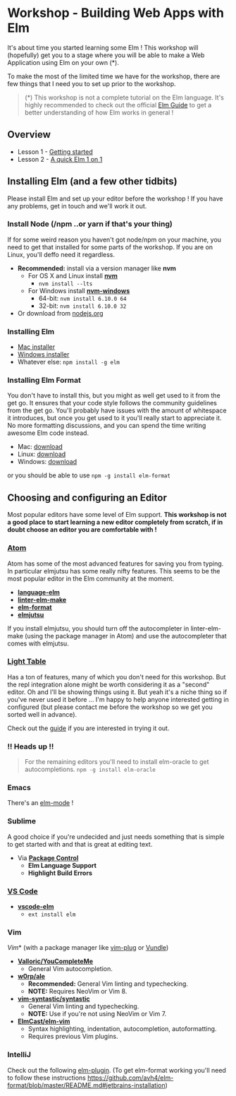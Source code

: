 # Workshop - Building Web Apps with Elm

It's about time you started learning some Elm ! This workshop will (hopefully) get you to a stage where you will be able to make a Web Application using Elm on your own (*).

To make the most of the limited time we have for the workshop, there are few things that I need you to set up prior to the workshop.

>(*) This workshop is not a complete tutorial on the Elm language. It's highly recommended to check out the
official [Elm Guide](https://guide.elm-lang.org/) to get a better understanding of how Elm works in general !



## Overview
* Lesson 1 - [Getting started](lesson1/README.md)
* Lesson 2 - [A quick Elm 1 on 1](lesson2/README.md)


## Installing Elm (and a few other tidbits)
Please install Elm and set up your editor before the workshop ! If you have any problems, get in touch and we'll work it out.


### Install Node (/npm ..or yarn if that's your thing)
If for some weird reason you haven't got node/npm on your machine, you need to get that installed for some parts of the workshop. If you are on Linux, you'll deffo need it regardless.

* **Recommended:** install via a version manager like **nvm**
  * For OS X and Linux install [**nvm**](https://github.com/creationix/nvm)
    * `nvm install --lts`
  * For Windows install [**nvm-windows**](https://github.com/coreybutler/nvm-windows)
    * 64-bit: `nvm install 6.10.0 64`
    * 32-bit: `nvm install 6.10.0 32`
* Or download from [nodejs.org](https://nodejs.org)


### Installing Elm
  - [Mac installer](http://install.elm-lang.org/Elm-Platform-0.18.pkg)
  - [Windows installer](http://install.elm-lang.org/Elm-Platform-0.18.exe)
  - Whatever else: `npm install -g elm`

### Installing Elm Format
You don't have to install this, but you might as well get used to it from the get go. It ensures
that your code style follows the community guidelines from the get go. You'll probably have issues with
the amount of whitespace it introduces, but once you get used to it you'll really start to appreciate it.
No more formatting discussions, and you can spend the time writing awesome Elm code instead.


- Mac: [download](https://github.com/avh4/elm-format/releases/download/0.6.1-alpha/elm-format-0.18-0.6.1-alpha-mac-x64.tgz)
- Linux: [download](https://github.com/avh4/elm-format/releases/download/0.6.1-alpha/elm-format-0.18-0.6.1-alpha-linux-x64.tgz)
- Windows: [download](https://github.com/avh4/elm-format/releases/download/0.6.1-alpha/elm-format-0.18-0.6.1-alpha-win-i386.zip)

or you should be able to use `npm -g install elm-format`



## Choosing and configuring an Editor

Most popular editors have some level of Elm support. **This workshop is not a good place to start learning a new editor completely from scratch, if in doubt choose an editor you are comfortable with !**


### [**Atom**](https://atom.io/)
Atom has some of the most advanced features for saving you from typing. In particular elmjutsu has some really nifty features. This seems to be the most popular editor in the Elm community at the moment.

* [**language-elm**](https://github.com/edubkendo/atom-elm)
* [**linter-elm-make**](https://github.com/mybuddymichael/linter-elm-make)
* [**elm-format**](https://github.com/triforkse/atom-elm-format)
* [**elmjutsu**](https://github.com/halohalospecial/atom-elmjutsu)

If you install elmjutsu, you should turn off the autocompleter in linter-elm-make (using the package manager in Atom) and use the autocompleter that comes with elmjutsu.


### [**Light Table**](http://lighttable.com/)
Has a ton of features, many of which you don't need for this workshop. But the repl integration alone might be worth considering it as a "second" editor. Oh and I'll be showing things using it. But yeah it's a niche thing so if you've never used it before ... I'm happy to help anyone interested getting in configured (but please contact me before the workshop so we get you sorted well in advance).

Check out the [guide](https://rundis.gitbooks.io/elm-light-guide/content/) if you are interested in trying it out.



### !! Heads up !!
>For the remaining editors you'll need to install elm-oracle to get autocompletions.
`npm -g install elm-oracle`


### Emacs
There's an [elm-mode](https://github.com/jcollard/elm-mode) !


### Sublime
A good choice if you're undecided and just needs something that is simple to get started with and that is great at editing text.

* Via [**Package Control**](https://packagecontrol.io/)
  * **Elm Language Support**
  * **Highlight Build Errors**

### [**VS Code**](https://code.visualstudio.com/)
* [**vscode-elm**](https://github.com/sbrink/vscode-elm)
  * `ext install elm`


### Vim
*Vim** (with a package manager like [vim-plug](https://github.com/junegunn/vim-plug) or [Vundle](https://github.com/VundleVim/Vundle.vim))
  * [**Valloric/YouCompleteMe**](https://github.com/Valloric/YouCompleteMe)
    * General Vim autocompletion.
  * [**w0rp/ale**](https://github.com/w0rp/ale)
    * **Recommended:** General Vim linting and typechecking.
    * **NOTE:** Requires NeoVim or Vim 8.
  * [**vim-syntastic/syntastic**](https://github.com/vim-syntastic/syntastic)
    * General Vim linting and typechecking.
    * **NOTE:** Use if you're not using NeoVim or Vim 7.
  * [**ElmCast/elm-vim**](https://github.com/ElmCast/elm-vim)
    * Syntax highlighting, indentation, autocompletion, autoformatting.
    * Requires previous Vim plugins.


### IntelliJ
Check out the following [elm-plugin](https://durkiewicz.github.io/elm-plugin/).
(To get elm-format working you'll need to follow these instructions https://github.com/avh4/elm-format/blob/master/README.md#jetbrains-installation)





